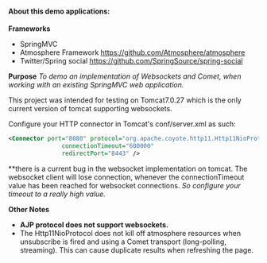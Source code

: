 #### About this demo applications:

**Frameworks**
* SpringMVC
* Atmosphere Framework https://github.com/Atmosphere/atmosphere
* Twitter/Spring social https://github.com/SpringSource/spring-social

**Purpose**
*To demo an implementation of Websockets and Comet, when working with an existing SpringMVC web application.*

This project was intended for testing on Tomcat7.0.27 which is the only current version of tomcat supporting websockets.

Configure your HTTP connector in Tomcat's conf/server.xml as such:

```xml
<Connector port="8080" protocol="org.apache.coyote.http11.Http11NioProtocol"
               connectionTimeout="600000"
               redirectPort="8443" />
```

**there is a current bug in the websocket implementation on tomcat. 
The websocket client will lose connection, whenever the connectionTimeout value has been reached for websocket connections.
*So configure your timeout to a really high value.*

**Other Notes**
* **AJP protocol does not support websockets.**
* The Http11NioProtocol does not kill off atmosphere resources when unsubscribe is fired and using a Comet transport
    (long-polling, streaming). This can cause duplicate results when refreshing the page.

